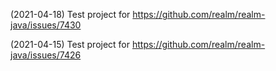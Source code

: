 (2021-04-18) Test project for https://github.com/realm/realm-java/issues/7430

(2021-04-15) Test project for https://github.com/realm/realm-java/issues/7426